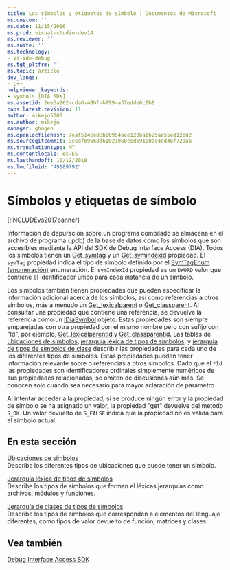 ```yaml
---
title: Los símbolos y etiquetas de símbolo | Documentos de Microsoft
ms.custom: ''
ms.date: 11/15/2016
ms.prod: visual-studio-dev14
ms.reviewer: ''
ms.suite: ''
ms.technology:
- vs-ide-debug
ms.tgt_pltfrm: ''
ms.topic: article
dev_langs:
- C++
helpviewer_keywords:
- symbols [DIA SDK]
ms.assetid: 2ee3a262-cda6-48bf-b799-a37edde6c8b8
caps.latest.revision: 11
author: mikejo5000
ms.author: mikejo
manager: ghogen
ms.openlocfilehash: 7eaf514ce88b20954ace1206ab625ae55ed12cd2
ms.sourcegitcommit: 9ceaf69568d61023868ced59108ae4dd46f720ab
ms.translationtype: MT
ms.contentlocale: es-ES
ms.lasthandoff: 10/12/2018
ms.locfileid: "49189792"
---
```

# <a name="symbols-and-symbol-tags"></a>Símbolos y etiquetas de símbolo
[!INCLUDE[vs2017banner](../../includes/vs2017banner.md)]

Información de depuración sobre un programa compilado se almacena en el archivo de programa (.pdb) de la base de datos como los símbolos que son accesibles mediante la API del SDK de Debug Interface Access (DIA). Todos los símbolos tienen un [Get_symtag](../../debugger/debug-interface-access/idiasymbol-get-symtag.md) y un [Get_symindexid](../../debugger/debug-interface-access/idiasymbol-get-symindexid.md) propiedad. El `symTag` propiedad indica el tipo de símbolo definido por el [SymTagEnum (enumeración)](../../debugger/debug-interface-access/symtagenum.md) enumeración. El `symIndexId` propiedad es un `DWORD` valor que contiene el identificador único para cada instancia de un símbolo.  
  
 Los símbolos también tienen propiedades que pueden especificar la información adicional acerca de los símbolos, así como referencias a otros símbolos, más a menudo un [Get_lexicalparent](../../debugger/debug-interface-access/idiasymbol-get-lexicalparent.md) o [Get_classparent](../../debugger/debug-interface-access/idiasymbol-get-classparent.md). Al consultar una propiedad que contiene una referencia, se devuelve la referencia como un [IDiaSymbol](../../debugger/debug-interface-access/idiasymbol.md) objeto. Estas propiedades son siempre emparejadas con otra propiedad con el mismo nombre pero con sufijo con "Id", por ejemplo, [Get_lexicalparentid](../../debugger/debug-interface-access/idiasymbol-get-lexicalparentid.md) y [Get_classparentid](../../debugger/debug-interface-access/idiasymbol-get-classparentid.md). Las tablas de [ubicaciones de símbolos](../../debugger/debug-interface-access/symbol-locations.md), [jerarquía léxica de tipos de símbolos](../../debugger/debug-interface-access/lexical-hierarchy-of-symbol-types.md), y [jerarquía de tipos de símbolos de clase](../../debugger/debug-interface-access/class-hierarchy-of-symbol-types.md) describir las propiedades para cada uno de los diferentes tipos de símbolos. Estas propiedades pueden tener información relevante sobre o referencias a otros símbolos. Dado que el `*Id` las propiedades son identificadores ordinales simplemente numéricos de sus propiedades relacionadas, se omiten de discusiones aún más. Se conocen solo cuando sea necesario para mayor aclaración de parámetro.  
  
 Al intentar acceder a la propiedad, si se produce ningún error y la propiedad de símbolo se ha asignado un valor, la propiedad "get" devuelve del método `S_OK`. Un valor devuelto de `S_FALSE` indica que la propiedad no es válida para el símbolo actual.  
  
## <a name="in-this-section"></a>En esta sección  
 [Ubicaciones de símbolos](../../debugger/debug-interface-access/symbol-locations.md)  
 Describe los diferentes tipos de ubicaciones que puede tener un símbolo.  
  
 [Jerarquía léxica de tipos de símbolos](../../debugger/debug-interface-access/lexical-hierarchy-of-symbol-types.md)  
 Describe los tipos de símbolos que forman el léxicas jerarquías como archivos, módulos y funciones.  
  
 [Jerarquía de clases de tipos de símbolos](../../debugger/debug-interface-access/class-hierarchy-of-symbol-types.md)  
 Describe los tipos de símbolos que corresponden a elementos del lenguaje diferentes, como tipos de valor devuelto de función, matrices y clases.  
  
## <a name="see-also"></a>Vea también  
 [Debug Interface Access SDK](../../debugger/debug-interface-access/debug-interface-access-sdk.md)



